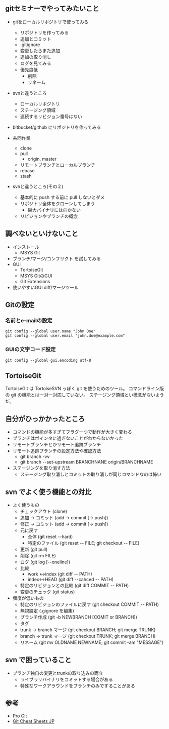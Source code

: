 ## gitセミナーでやってみたいこと

* gitをローカルリポジトリで使ってみる
    * リポジトリを作ってみる
    * 追加とコミット
    * .gitignore
    * 変更したらまた追加
    * 追加の取り消し
    * ログを見てみる
    * 優先度低
        * 削除
        * リネーム
* svnと違うところ
    * ローカルリポジトリ
    * ステージング領域
    * 連続するリビジョン番号はない
* bitbucket/github にリポジトリを作ってみる
* 共同作業
    * clone
    * pull
        * origin, master
    * リモートブランチとローカルブランチ
    * rebase
    * stash

* svnと違うところ(その２)
    * 基本的に push する前に pull しないとダメ
    * リポジトリ全体をクローンしてしまう
        * 巨大バイナリには向かない
    * リビジョンやブランチの概念

## 調べないといけないこと

* インストール
    * MSYS Git
* ブランチ/マージ/コンフリクト を試してみる
* GUI
    * TortoiseGit
    * MSYS GitのGUI
    * Git Extensions
* 使いやすいGUI diff/マージツール

## Gitの設定

### 名前とe-mailの設定

    git config --global user.name "John Doe"
    git config --global user.email "john.doe@example.com"   

### GUIの文字コード設定

    git config --global gui.encoding utf-8

## TortoiseGit

TortoiseGit は TortoiseSVN っぽく git を使うためのツール。
コマンドライン版の git の機能とは一対一対応していない。
ステージング領域とい概念がないようだ。

## 自分がひっかかったところ

* コマンドの機能が多すぎてフラグ一つで動作が大きく変わる
* ブランチはポインタに過ぎないことがわからないかった
* リモートブランチとかリモート追跡ブランチ
* リモート追跡ブランチの設定方法や確認方法
    * git branch -vv
    * git branch --set-upstream BRANCHNANE origin/BRANCHNAME
* ステージングを取り消す方法
    * ステージング取り消しとコミットの取り消しが同じコマンドなのは怖い

## svn でよく使う機能との対比

* よく使うもの
    * チェックアウト            (clone)
    * 追加 -> コミット          (add -> commit [-> push])
    * 修正 -> コミット          (add -> commit [-> push])
    * 元に戻す
        * 全体                  (git reset --hard)
        * 特定のファイル        (git reset -- FILE; git checkout -- FILE)
    * 更新                      (git pull)
    * 削除                      (git rm FILE)
    * ログ                      (git log [--oneline])
    * 比較
        * work <->index         (git diff -- PATH)
        * index<->HEAD          (git diff --cahced -- PATH)
    * 特定のリビジョンとの比較  (git diff COMMIT -- PATH)
    * 変更のチェック            (git status)
* 頻度が低いもの
    * 特定のリビジョンのファイルに戻す  (git checkout COMMIT -- PATH)
    * 無視設定                  (.gignore を編集)
    * ブランチ作成              (git -b NEWBRANCH [COMIT or BRANCH])
    * タグ
    * trunk -> branch マージ    (git checkout BRANCH; git merge TRUNK)
    * branch -> trunk マージ    (git checkout TRUNK; git merge BRANCH)
    * リネーム                  (git mv OLDNAME NEWNAME; git commit -am "MESSAGE")

## svn で困っていること

* ブランチ独自の変更とtrunkの取り込みの両立
    * ライブラリバイナリをコミットする場合がある
    * 特殊なワークアラウンドをブランチのみですることがある

## 参考

* Pro Git
* [Git Cheat Sheets JP](http://hail2u.net/documents/git-cheat-sheets-jp.html)
